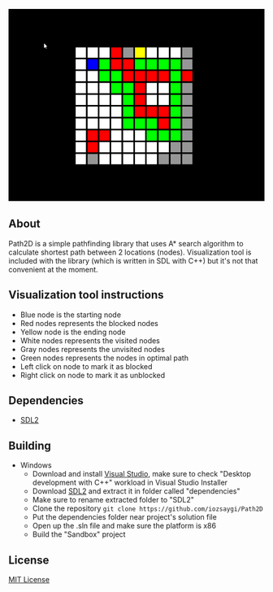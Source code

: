 <p align="center">
  <a href="#"><img src="https://github.com/iozsaygi/Path2D/blob/master/media/preview.gif"/></a>
</p>

## About
Path2D is a simple pathfinding library that uses A* search algorithm to calculate shortest path between 2 locations (nodes).
Visualization tool is included with the library (which is written in SDL with C++) but it's not that convenient at the moment.

## Visualization tool instructions
* Blue node is the starting node
* Red nodes represents the blocked nodes
* Yellow node is the ending node
* White nodes represents the visited nodes
* Gray nodes represents the unvisited nodes
* Green nodes represents the nodes in optimal path
* Left click on node to mark it as blocked
* Right click on node to mark it as unblocked

## Dependencies
* [SDL2](https://www.libsdl.org/)

## Building
* Windows
  * Download and install [Visual Studio](https://visualstudio.microsoft.com/), make sure to check "Desktop development with C++" workload in Visual Studio Installer
  * Download [SDL2](https://www.libsdl.org/) and extract it in folder called "dependencies"
  * Make sure to rename extracted folder to "SDL2"
  * Clone the repository ```git clone https://github.com/iozsaygi/Path2D```
  * Put the dependencies folder near project's solution file
  * Open up the .sln file and make sure the platform is x86
  * Build the "Sandbox" project

## License
[MIT License](https://github.com/iozsaygi/Path2D/blob/master/LICENSE)
